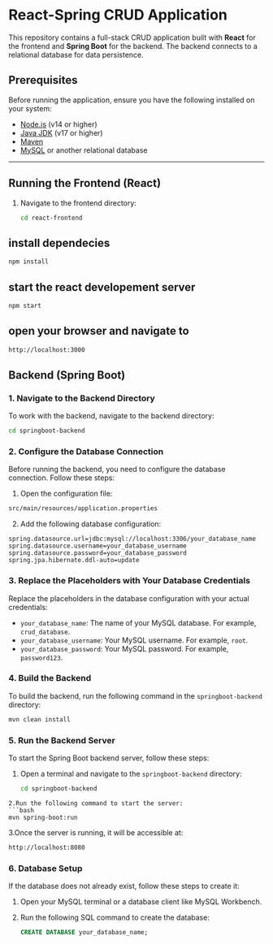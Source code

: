 # React-Spring CRUD Application

This repository contains a full-stack CRUD application built with **React** for the frontend and **Spring Boot** for the backend. The backend connects to a relational database for data persistence.

## Prerequisites

Before running the application, ensure you have the following installed on your system:

- [Node.js](https://nodejs.org/) (v14 or higher)
- [Java JDK](https://www.oracle.com/java/technologies/javase-downloads.html) (v17 or higher)
- [Maven](https://maven.apache.org/)
- [MySQL](https://www.mysql.com/) or another relational database

---

## Running the Frontend (React)

1. Navigate to the frontend directory:
   ```bash
   cd react-frontend
   ```
## install dependecies 
   ```bash
   npm install
   ```
## start the react developement server  
   ```bash
   npm start 
   ```
## open your browser and navigate to 
```bash
http://localhost:3000
```
## Backend (Spring Boot)

### 1. Navigate to the Backend Directory

To work with the backend, navigate to the backend directory:

```bash
cd springboot-backend
```
### 2. Configure the Database Connection

Before running the backend, you need to configure the database connection. Follow these steps:

1. Open the configuration file:
```bash
src/main/resources/application.properties
```

2. Add the following database configuration:

```properties
spring.datasource.url=jdbc:mysql://localhost:3306/your_database_name
spring.datasource.username=your_database_username
spring.datasource.password=your_database_password
spring.jpa.hibernate.ddl-auto=update
```
### 3. Replace the Placeholders with Your Database Credentials

Replace the placeholders in the database configuration with your actual credentials:

- `your_database_name`: The name of your MySQL database. For example, `crud_database`.
- `your_database_username`: Your MySQL username. For example, `root`.
- `your_database_password`: Your MySQL password. For example, `password123`.

### 4. Build the Backend

To build the backend, run the following command in the `springboot-backend` directory:

```bash
mvn clean install
```
### 5. Run the Backend Server

To start the Spring Boot backend server, follow these steps:

1. Open a terminal and navigate to the `springboot-backend` directory:
   ```bash
   cd springboot-backend
```
2.Run the following command to start the server:
```bash
mvn spring-boot:run
```
3.Once the server is running, it will be accessible at:
```bash
http://localhost:8080
```
### 6. Database Setup

If the database does not already exist, follow these steps to create it:

1. Open your MySQL terminal or a database client like MySQL Workbench.

2. Run the following SQL command to create the database:
   ```sql
   CREATE DATABASE your_database_name;


